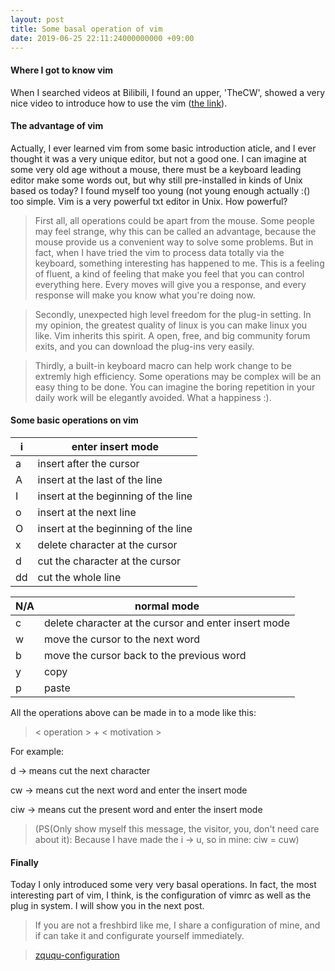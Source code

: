 ```yaml
---
layout: post
title: Some basal operation of vim
date: 2019-06-25 22:11:24000000000 +09:00
---
```


#### Where I got to know vim

When I searched videos at Bilibili, I found an upper, 'TheCW', showed a very nice video to introduce how to use the vim ([the link](http://www.bilibili.com/video/av55498503?from=search&seid=9399177761934796555)).

#### The advantage of vim

Actually, I ever learned vim from some basic introduction aticle, and I ever thought it was a very unique editor, but not a good one. I can imagine at some very old age without a mouse, there must be a keyboard leading editor make some words out, but why still pre-installed in kinds of Unix based os today? I found myself too young (not young enough actually :() too simple. Vim is a very powerful txt editor in Unix. How powerful? 
> First all, all operations could be apart from the mouse. Some people may feel strange, why this can be called an advantage, because the mouse provide us a convenient way to solve some problems. But in fact, when I have tried the vim to process data totally via the keyboard, something interesting has happened to me. This is a feeling of fluent, a kind of feeling that make you feel that you can control everything here. Every moves will give you a response, and every response will make you know what you're doing now. 

> Secondly, unexpected high level freedom for the plug-in setting. In my opinion, the greatest quality of linux is you can make linux you like. Vim inherits this spirit. A open, free, and big community forum exits, and you can download the plug-ins very easily.

> Thirdly, a built-in keyboard macro can help work change to be extremly high efficiency. Some operations may be complex will be an easy thing to be done. You can imagine the boring repetition in your daily work will be elegantly avoided. What a happiness :).

#### Some basic operations on vim

| i  | enter insert mode                   |
|----|-------------------------------------|
| a  | insert after the cursor             |
| A  | insert at the last of the line      |
| I  | insert at the beginning of the line |
| o  | insert at the next line             |
| O  | insert at the beginning of the line |
| x  | delete character at the cursor      |
| d  | cut the character at the cursor     |
| dd | cut the whole line                  |

| N/A | normal mode                                          |
|-----|------------------------------------------------------|
| c   | delete character at the cursor and enter insert mode |
| w   | move the cursor to the next word                     |
| b   | move the cursor back to the previous word            |
| y   | copy                                                 |
| p   | paste                                                |

All the operations above can be made in to a mode like this:

>  < operation > + < motivation >

For example:

d -> means cut the next character

cw -> means cut the next word and enter the insert mode

ciw -> means cut the present word and enter the insert mode 
> (PS(Only show myself this message, the visitor, you, don't need care about it): Because I have made the i -> u, so in mine: ciw = cuw)

#### Finally

Today I only introduced some very very basal operations. In fact, the most interesting part of vim, I think, is the configuration of vimrc as well as the plug in system. I will show you in the next post.

> If you are not a freshbird like me, I share a configuration of mine, and if can take it and configurate yourself immediately.

> [zququ-configuration](https://github.com/zququ/vim-configuration)
